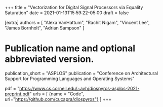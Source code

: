 +++
title = "Vectorization for Digital Signal Processors via Equality Saturation"
date = 2021-01-13T15:59:22-05:00
draft = false

[extra]
authors = [
"Alexa VanHattum",
"Rachit Nigam",
"Vincent Lee",
"James Bornholt",
"Adrian Sampson"
]

# Publication name and optional abbreviated version.
publication_short = "ASPLOS"
publication = "Conference on Architectural Support for Programming Languages and Operating Systems"

pdf = "https://www.cs.cornell.edu/~avh/diospyros-asplos-2021-preprint.pdf"
urls = [
  {name = "Code", url="https://github.com/cucapra/diospyros"}
]
+++
